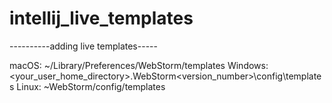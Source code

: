 # intellij_live_templates

----------adding live templates-----

macOS: ~/Library/Preferences/WebStorm<version>/templates
Windows: <your_user_home_directory>\.WebStorm<version_number>\config\templates
Linux: ~WebStorm<version>/config/templates
